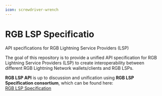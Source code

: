 ```yaml
---
icon: screwdriver-wrench
---
```


# &#x20;RGB LSP Specificatio

API specifications for RGB Lightning Service Providers (LSP)

The goal of this repository is to provide a unified API specification for RGB Lightning Service Providers (LSP) to create interoperability between different RGB Lightning Network wallets/clients and RGB LSPs.

**RGB LSP API** is up to discussion and unification using **RGB LSP Specification consortium**, which can be found here:\
[RGB LSP Specification](https://github.com/RGB-OS/rgb-lsp-spec)
